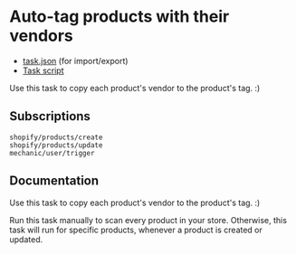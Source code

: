 # Auto-tag products with their vendors

* [task.json](../../tasks/auto-tag-products-with-their-vendors.json) (for import/export)
* [Task script](./script.liquid)

Use this task to copy each product's vendor to the product's tag. :)

## Subscriptions

```liquid
shopify/products/create
shopify/products/update
mechanic/user/trigger
```

## Documentation

Use this task to copy each product's vendor to the product's tag. :)

Run this task manually to scan every product in your store. Otherwise, this task will run for specific products, whenever a product is created or updated.
